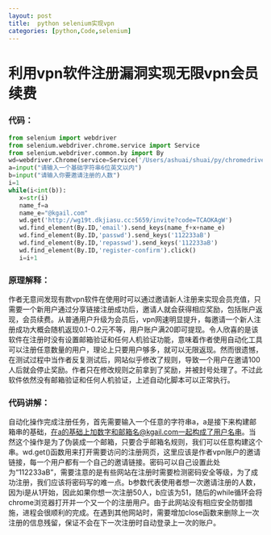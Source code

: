 ```yaml
---
layout: post
title:  python selenium实现vpn
categories: [python,Code,selenium]
---
```


# 利用vpn软件注册漏洞实现无限vpn会员续费

### 代码：

```python
from selenium import webdriver
from selenium.webdriver.chrome.service import Service 
from selenium.webdriver.common.by import By
wd=webdriver.Chrome(service=Service('/Users/ashuai/shuai/py/chromedriver'))
a=input("请输入一个基础字符串6位英文以内")
b=input("请输入你要邀请注册的人数")
i=1
while(i<int(b)):
   x=str(i)
   name_f=a
   name_e="@kgail.com"
   wd.get('http://wg19t.dkjiasu.cc:5659/invite?code=TCAOKAgW')
   wd.find_element(By.ID,'email').send_keys(name_f+x+name_e)
   wd.find_element(By.ID,'passwd').send_keys('112233aB')
   wd.find_element(By.ID,'repasswd').send_keys('112233aB')
   wd.find_element(By.ID,'register-confirm').click()
   i=i+1

```

### 原理解释：

作者无意间发现有款vpn软件在使用时可以通过邀请新人注册来实现会员充值，只需要一个新用户通过分享链接注册成功后，邀请人就会获得相应奖励，包括账户返现，会员续费。从普通用户升级为会员后，vpn网速明显提升，每邀请一个新人注册成功大概会随机返现0.1-0.2元不等，用户账户满20即可提现。令人欣喜的是该软件在注册时没有设置邮箱验证和任何人机验证功能，意味着作者使用自动化工具可以注册任意数量的用户，理论上只要用户够多，就可以无限返现。然而很遗憾，在测试过程中当作者反复测试后，网站似乎修改了规则，导致一个用户在邀请100人后就会停止奖励。作者只在修改规则之前拿到了奖励，并被封号处理了。不过此软件依然没有邮箱验证和任何人机验证，上述自动化脚本可以正常执行。

### 代码讲解：

自动化操作完成注册任务，首先需要输入一个任意的字符串a，a是接下来构建邮箱串的基础，在a的基础上加数字和邮箱名@kgail.com一起构成了用户名串。当然这个操作是为了伪装成一个邮箱，只要合乎邮箱名规则，我们可以任意构建这个串。wd.get()函数用来打开需要访问的注册网页，这里应该是作者vpn账户的邀请链接，每一个用户都有一个自己的邀请链接。密码可以自己设置此处为“112233aB”，需要注意的是有些网站在注册时需要检测密码安全等级，为了成功注册，我们应该将密码写的难一点。b参数代表使用者想一次邀请注册的人数，因为i是从1开始，因此如果你想一次注册50人，b应该为51，随后的while循环会将chrome浏览器打开并一个又一个的注册用户。由于此网站没有相应安全防御措施，进程会很顺利的完成。在遇到其他网站时，需要增加close函数来删除上一次注册的信息残留，保证不会在下一次注册时自动登录上一次的账户。

